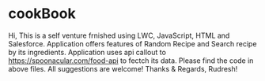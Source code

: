 # cookBook
Hi,
This is a self venture frnished using LWC, JavaScript, HTML and Salesforce. Application offers features of Random Recipe and Search recipe by its ingredients. Application uses api callout to https://spoonacular.com/food-api to fectch its data. 
Please find the code in above files. 
All suggestions are welcome!
Thanks & Regards,
Rudresh!
